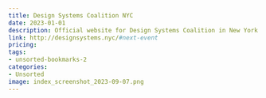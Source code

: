 ```yaml
---
title: Design Systems Coalition NYC
date: 2023-01-01
description: Official website for Design Systems Coalition in New York City. Provides information about upcoming events, talks, and workshops related to design systems.
link: http://designsystems.nyc/#next-event
pricing: 
tags: 
- unsorted-bookmarks-2 
categories: 
- Unsorted 
image: index_screenshot_2023-09-07.png
---
```


